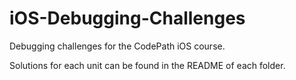# iOS-Debugging-Challenges
Debugging challenges for the CodePath iOS course.

Solutions for each unit can be found in the README of each folder.
